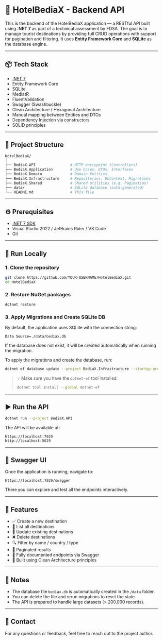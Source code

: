﻿# 🏨 HotelBediaX - Backend API

This is the backend of the HotelBediaX application — a RESTful API built using **.NET 7** as part of a technical assessment by FDSA. The goal is to manage tourist destinations by providing full CRUD operations with support for pagination and filtering. It uses **Entity Framework Core** and **SQLite** as the database engine.

---

## 📦 Tech Stack

* [.NET 7](https://dotnet.microsoft.com/en-us/download/dotnet/7.0)
* Entity Framework Core
* SQLite
* MediatR
* FluentValidation
* Swagger (Swashbuckle)
* Clean Architecture / Hexagonal Architecture
* Manual mapping between Entities and DTOs
* Dependency Injection via constructors
* SOLID principles

---

## 📁 Project Structure

```bash
HotelBediaX/
│
├── BediaX.API                # HTTP entrypoint (Controllers)
├── BediaX.Application        # Use Cases, DTOs, Interfaces
├── BediaX.Domain             # Domain Entities
├── BediaX.Infrastructure     # Repositories, DbContext, Migrations
├── BediaX.Shared             # Shared utilities (e.g. Pagination)
├── data/                     # SQLite database (auto-generated)
└── README.md                 # This file
```

---

## ⚙️ Prerequisites

* [.NET 7 SDK](https://dotnet.microsoft.com/en-us/download/dotnet/7.0)
* Visual Studio 2022 / JetBrains Rider / VS Code
* Git

---

## 🚀 Run Locally

### 1. Clone the repository

```bash
git clone https://github.com/YOUR-USERNAME/HotelBediaX.git
cd HotelBediaX
```

### 2. Restore NuGet packages

```bash
dotnet restore
```

### 3. Apply Migrations and Create SQLite DB

By default, the application uses SQLite with the connection string:

```
Data Source=./data/bediax.db
```

If the database does not exist, it will be created automatically when running the migration.

To apply the migrations and create the database, run:

```bash
dotnet ef database update --project BediaX.Infrastructure --startup-project BediaX.API
```

> 💡 Make sure you have the `dotnet-ef` tool installed:
>
> ```bash
> dotnet tool install --global dotnet-ef
> ```

---

## ▶️ Run the API

```bash
dotnet run --project BediaX.API
```

The API will be available at:

```
https://localhost:7029
http://localhost:5029
```

---

## 🧲 Swagger UI

Once the application is running, navigate to:

```
https://localhost:7029/swagger
```

There you can explore and test all the endpoints interactively.

---

## 📌 Features

* ✅ Create a new destination
* 📄 List all destinations
* 🔄 Update existing destinations
* ❌ Delete destinations
* 🔍 Filter by name / country / type
* 📃 Paginated results
* 🧲 Fully documented endpoints via Swagger
* 🧱 Built using Clean Architecture principles

---

## 🧼 Notes

* The database file `bediax.db` is automatically created in the `/data` folder.
* You can delete the file and rerun migrations to reset the state.
* The API is prepared to handle large datasets (> 200,000 records).

---

## 📢 Contact

For any questions or feedback, feel free to reach out to the project author.
